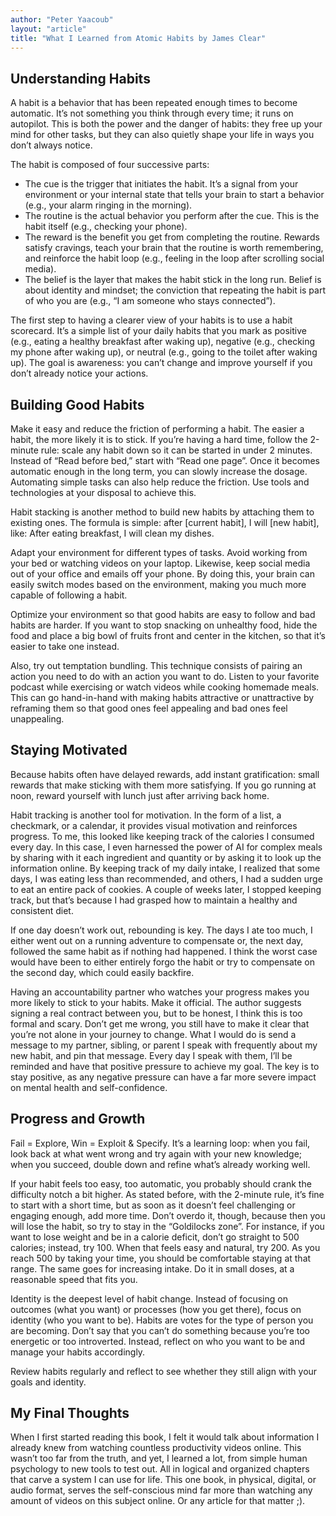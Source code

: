 ```yaml
---
author: "Peter Yaacoub"
layout: "article"
title: "What I Learned from Atomic Habits by James Clear"
---
```


## Understanding Habits  
  
A habit is a behavior that has been repeated enough times to become automatic. It’s not something you think through every time; it runs on autopilot. This is both the power and the danger of habits: they free up your mind for other tasks, but they can also quietly shape your life in ways you don’t always notice.  

The habit is composed of four successive parts:  

* The cue is the trigger that initiates the habit. It’s a signal from your environment or your internal state that tells your brain to start a behavior (e.g., your alarm ringing in the morning).
* The routine is the actual behavior you perform after the cue. This is the habit itself (e.g., checking your phone).
* The reward is the benefit you get from completing the routine. Rewards satisfy cravings, teach your brain that the routine is worth remembering, and reinforce the habit loop (e.g., feeling in the loop after scrolling social media).
* The belief is the layer that makes the habit stick in the long run. Belief is about identity and mindset; the conviction that repeating the habit is part of who you are (e.g., “I am someone who stays connected”).

The first step to having a clearer view of your habits is to use a habit scorecard. It’s a simple list of your daily habits that you mark as positive (e.g., eating a healthy breakfast after waking up), negative (e.g., checking my phone after waking up), or neutral (e.g., going to the toilet after waking up). The goal is awareness: you can’t change and improve yourself if you don’t already notice your actions.  
  
## Building Good Habits  
  
Make it easy and reduce the friction of performing a habit. The easier a habit, the more likely it is to stick. If you’re having a hard time, follow the 2-minute rule: scale any habit down so it can be started in under 2 minutes. Instead of “Read before bed,” start with “Read one page”. Once it becomes automatic enough in the long term, you can slowly increase the dosage. Automating simple tasks can also help reduce the friction. Use tools and technologies at your disposal to achieve this.  
  
Habit stacking is another method to build new habits by attaching them to existing ones. The formula is simple: after [current habit], I will [new habit], like: After eating breakfast, I will clean my dishes.  
  
Adapt your environment for different types of tasks. Avoid working from your bed or watching videos on your laptop. Likewise, keep social media out of your office and emails off your phone. By doing this, your brain can easily switch modes based on the environment, making you much more capable of following a habit.  
  
Optimize your environment so that good habits are easy to follow and bad habits are harder. If you want to stop snacking on unhealthy food, hide the food and place a big bowl of fruits front and center in the kitchen, so that it’s easier to take one instead.  
  
Also, try out temptation bundling. This technique consists of pairing an action you need to do with an action you want to do. Listen to your favorite podcast while exercising or watch videos while cooking homemade meals. This can go hand-in-hand with making habits attractive or unattractive by reframing them so that good ones feel appealing and bad ones feel unappealing.  
  
## Staying Motivated  
  
Because habits often have delayed rewards, add instant gratification: small rewards that make sticking with them more satisfying. If you go running at noon, reward yourself with lunch just after arriving back home.  
  
Habit tracking is another tool for motivation. In the form of a list, a checkmark, or a calendar, it provides visual motivation and reinforces progress. To me, this looked like keeping track of the calories I consumed every day. In this case, I even harnessed the power of AI for complex meals by sharing with it each ingredient and quantity or by asking it to look up the information online. By keeping track of my daily intake, I realized that some days, I was eating less than recommended, and others, I had a sudden urge to eat an entire pack of cookies. A couple of weeks later, I stopped keeping track, but that’s because I had grasped how to maintain a healthy and consistent diet.  
  
If one day doesn’t work out, rebounding is key. The days I ate too much, I either went out on a running adventure to compensate or, the next day, followed the same habit as if nothing had happened. I think the worst case would have been to either entirely forgo the habit or try to compensate on the second day, which could easily backfire.  
  
Having an accountability partner who watches your progress makes you more likely to stick to your habits. Make it official. The author suggests signing a real contract between you, but to be honest, I think this is too formal and scary. Don’t get me wrong, you still have to make it clear that you’re not alone in your journey to change. What I would do is send a message to my partner, sibling, or parent I speak with frequently about my new habit, and pin that message. Every day I speak with them, I’ll be reminded and have that positive pressure to achieve my goal. The key is to stay positive, as any negative pressure can have a far more severe impact on mental health and self-confidence.  
  
## Progress and Growth  
  
Fail = Explore, Win = Exploit & Specify. It’s a learning loop: when you fail, look back at what went wrong and try again with your new knowledge; when you succeed, double down and refine what’s already working well.  
  
If your habit feels too easy, too automatic, you probably should crank the difficulty notch a bit higher. As stated before, with the 2-minute rule, it’s fine to start with a short time, but as soon as it doesn’t feel challenging or engaging enough, add more time. Don’t overdo it, though, because then you will lose the habit, so try to stay in the “Goldilocks zone”. For instance, if you want to lose weight and be in a calorie deficit,  don’t go straight to 500 calories; instead, try 100. When that feels easy and natural, try 200. As you reach 500 by taking your time, you should be comfortable staying at that range. The same goes for increasing intake. Do it in small doses, at a reasonable speed that fits you.  
  
Identity is the deepest level of habit change. Instead of focusing on outcomes (what you want) or processes (how you get there), focus on identity (who you want to be). Habits are votes for the type of person you are becoming. Don’t say that you can’t do something because you’re too energetic or too introverted. Instead, reflect on who you want to be and manage your habits accordingly.  
  
Review habits regularly and reflect to see whether they still align with your goals and identity.  
  
## My Final Thoughts  
  
When I first started reading this book, I felt it would talk about information I already knew from watching countless productivity videos online. This wasn’t too far from the truth, and yet, I learned a lot, from simple human psychology to new tools to test out. All in logical and organized chapters that carve a system I can use for life. This one book, in physical, digital, or audio format, serves the self-conscious mind far more than watching any amount of videos on this subject online. Or any article for that matter ;).  

